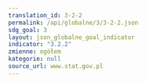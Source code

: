 ```yaml
---
translation_id: 3-2-2
permalink: /api/globalne/3/3-2-2.json
sdg_goal: 3
layout: json_globalne_goal_indicator
indicator: "3.2.2"
zmienne: ogółem
kategorie: null
source_url: www.stat.gov.pl
---
```


